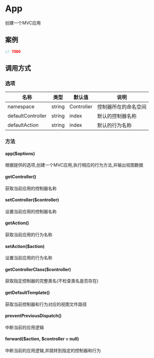 App
===

创建一个MVC应用

案例
----

```php
// TODO
```

调用方式
--------

### 选项

名称                | 类型    | 默认值     | 说明
--------------------|---------|------------|------
namespace           | string  | Controller | 控制器所在的命名空间
defaultController   | string  | index      | 默认的控制器名称
defaultAction       | string  | index      | 默认的行为名称

### 方法

#### app($options)
根据提供的选项,创建一个MVC应用,执行相应的行为方法,并输出视图数据

#### getController()
获取当前应用的控制器名称

#### setController($controller)
设置当前应用的控制器名称

#### getAction()
获取当前应用的行为名称

#### setAction($action)
设置当前应用的行为名称

#### getControllerClass($controller)
获取指定控制器的完整类名(不检查类名是否存在)

#### getDefaultTemplate()
获取当前控制器和行为对应的视图文件路径

#### preventPreviousDispatch()
中断当前的应用逻辑

#### forward($action, $controller = null)
中断当前的应用逻辑,并跳转到指定的控制器和行为